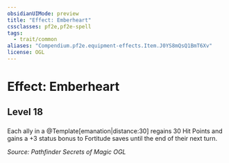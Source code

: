 ```yaml
---
obsidianUIMode: preview
title: "Effect: Emberheart"
cssclasses: pf2e,pf2e-spell
tags:
  - trait/common
aliases: "Compendium.pf2e.equipment-effects.Item.J0YS8mQsQ1BmT6Xv"
license: OGL
---
```

# Effect: Emberheart
## Level 18
### 






Each ally in a @Template\[emanation|distance:30\] regains 30 Hit Points and gains a +3 status bonus to Fortitude saves until the end of their next turn.

*Source: Pathfinder Secrets of Magic*
*OGL*